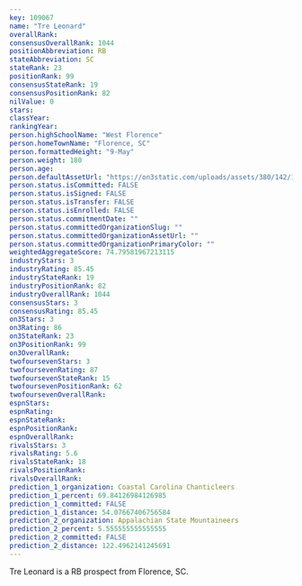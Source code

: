 ```yaml
---
key: 109067
name: "Tre Leonard"
overallRank: 
consensusOverallRank: 1044
positionAbbreviation: RB
stateAbbreviation: SC
stateRank: 23
positionRank: 99
consensusStateRank: 19
consensusPositionRank: 82
nilValue: 0
stars: 
classYear: 
rankingYear: 
person.highSchoolName: "West Florence"
person.homeTownName: "Florence, SC"
person.formattedHeight: "9-May"
person.weight: 180
person.age: 
person.defaultAssetUrl: "https://on3static.com/uploads/assets/380/142/142380.png"
person.status.isCommitted: FALSE
person.status.isSigned: FALSE
person.status.isTransfer: FALSE
person.status.isEnrolled: FALSE
person.status.commitmentDate: ""
person.status.committedOrganizationSlug: ""
person.status.committedOrganizationAssetUrl: ""
person.status.committedOrganizationPrimaryColor: ""
weightedAggregateScore: 74.79581967213115
industryStars: 3
industryRating: 85.45
industryStateRank: 19
industryPositionRank: 82
industryOverallRank: 1044
consensusStars: 3
consensusRating: 85.45
on3Stars: 3
on3Rating: 86
on3StateRank: 23
on3PositionRank: 99
on3OverallRank: 
twofoursevenStars: 3
twofoursevenRating: 87
twofoursevenStateRank: 15
twofoursevenPositionRank: 62
twofoursevenOverallRank: 
espnStars: 
espnRating: 
espnStateRank: 
espnPositionRank: 
espnOverallRank: 
rivalsStars: 3
rivalsRating: 5.6
rivalsStateRank: 18
rivalsPositionRank: 
rivalsOverallRank: 
prediction_1_organization: Coastal Carolina Chanticleers
prediction_1_percent: 69.84126984126985
prediction_1_committed: FALSE
prediction_1_distance: 54.07667406756584
prediction_2_organization: Appalachian State Mountaineers
prediction_2_percent: 5.555555555555555
prediction_2_committed: FALSE
prediction_2_distance: 122.4962141245691
---
```

Tre Leonard is a RB prospect from Florence, SC.